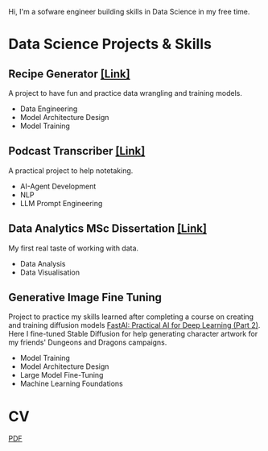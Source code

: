 Hi, I'm a sofware engineer building skills in Data Science in my free time.

# Data Science Projects & Skills

## Recipe Generator [[Link]](https://github.com/stephankostov/recipe-generator)

A project to have fun and practice data wrangling and training models.

- Data Engineering
- Model Architecture Design
- Model Training

## Podcast Transcriber [[Link]](https://github.com/stephankostov/podcast-transcriber) 

A practical project to help notetaking.

- AI-Agent Development
- NLP
- LLM Prompt Engineering

## Data Analytics MSc Dissertation [[Link]](https://github.com/stephankostov/msc-data-analysis-thesis)

My first real taste of working with data.

- Data Analysis
- Data Visualisation

## Generative Image Fine Tuning

Project to practice my skills learned after completing a course on creating and training diffusion models [FastAI: Practical AI for Deep Learning (Part 2)](https://course.fast.ai/Lessons/lesson9.html). Here I fine-tuned Stable Diffusion for help generating character artwork for my friends' Dungeons and Dragons campaigns.

- Model Training
- Model Architecture Design
- Large Model Fine-Tuning
- Machine Learning Foundations

# CV

[PDF](./stephan-kostov-cv.pdf)
